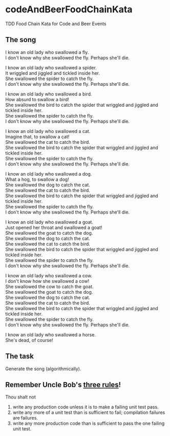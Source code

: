 # codeAndBeerFoodChainKata
TDD Food Chain Kata for Code and Beer Events

## The song

I know an old lady who swallowed a fly.  
I don't know why she swallowed the fly. Perhaps she'll die.

I know an old lady who swallowed a spider.  
It wriggled and jiggled and tickled inside her.  
She swallowed the spider to catch the fly.  
I don't know why she swallowed the fly. Perhaps she'll die.

I know an old lady who swallowed a bird.  
How absurd to swallow a bird!  
She swallowed the bird to catch the spider that wriggled and jiggled and tickled inside her.  
She swallowed the spider to catch the fly.  
I don't know why she swallowed the fly. Perhaps she'll die.

I know an old lady who swallowed a cat.  
Imagine that, to swallow a cat!  
She swallowed the cat to catch the bird.  
She swallowed the bird to catch the spider that wriggled and jiggled and tickled inside her.  
She swallowed the spider to catch the fly.  
I don't know why she swallowed the fly. Perhaps she'll die.

I know an old lady who swallowed a dog.  
What a hog, to swallow a dog!  
She swallowed the dog to catch the cat.  
She swallowed the cat to catch the bird.  
She swallowed the bird to catch the spider that wriggled and jiggled and tickled inside her.  
She swallowed the spider to catch the fly.  
I don't know why she swallowed the fly. Perhaps she'll die.

I know an old lady who swallowed a goat.  
Just opened her throat and swallowed a goat!  
She swallowed the goat to catch the dog.  
She swallowed the dog to catch the cat.  
She swallowed the cat to catch the bird.  
She swallowed the bird to catch the spider that wriggled and jiggled and tickled inside her.  
She swallowed the spider to catch the fly.  
I don't know why she swallowed the fly. Perhaps she'll die.

I know an old lady who swallowed a cow.  
I don't know how she swallowed a cow!  
She swallowed the cow to catch the goat.  
She swallowed the goat to catch the dog.  
She swallowed the dog to catch the cat.  
She swallowed the cat to catch the bird.  
She swallowed the bird to catch the spider that wriggled and jiggled and tickled inside her.  
She swallowed the spider to catch the fly.  
I don't know why she swallowed the fly. Perhaps she'll die.

I know an old lady who swallowed a horse.  
She's dead, of course!


## The task

Generate the song (algorithmically).


## Remember Uncle Bob's [three rules](http://butunclebob.com/ArticleS.UncleBob.TheThreeRulesOfTdd)!
Thou shalt not

1. write any production code unless it is to make a failing unit test pass.
2. write any more of a unit test than is sufficient to fail; compilation failures are failures.
3. write any more production code than is sufficient to pass the one failing unit test.
